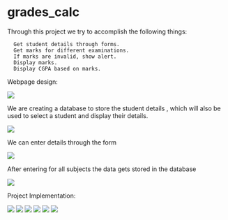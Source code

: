 # grades_calc

Through this project we try to accomplish the following things:
      
      Get student details through forms.
      Get marks for different examinations.
      If marks are invalid, show alert.
      Display marks.
      Display CGPA based on marks.

Webpage design:
     
![](images/p1)

We are creating a database to store the student details , which will also be used to select a student and display their details.

![](images/p2)

We can enter details through the form

![](images/p3)

After entering for all subjects the data gets stored in the database

![](images/p4)

Project Implementation:

![](images/p5)
![](images/p6)
![](images/p7)
![](images/p8)
![](images/p9)
![](images/p10)


